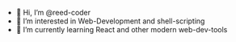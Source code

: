 - 👋 Hi, I’m @reed-coder
- 👀 I’m interested in Web-Development and shell-scripting
- 🌱 I’m currently learning React and other modern web-dev-tools
